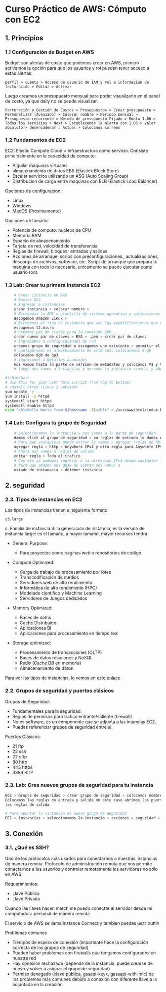 # Curso Práctico de AWS: Cómputo con EC2

## 1. Principios

### 1.1 Configuración de Budget en AWS

Budget son alertas de costo que podemos crear en AWS, primero activamos la opción para que los usuarios y rol puedan tener acceso a estas alertas.

`perfil > cuenta > Acceso de usuario de IAM y rol a información de facturación > Editar > Activar`

Luego creamos un presupuesto mensual para poder visualizarlo en el panel de costo, ya que daily no se peude visualizar.

`Facturación y Gestión de Costos > Presupuestos > Crear presupuesto > Personalizar (Avanzado) > Colocar nombre > Periodo mensual > Presupuesto recurrente > Método de presupuesto Fijado > Monto 1.00 > Todos los servicios > Next > Establecemos la alerta con 1.00 > Valor absoluto > desencadenar : Actual > Colocamos correos`

### 1.2 Fundamentos de EC2

EC2: Elastic Compute Cloud = infraestructura como servicio. Consiste principalmente en la capacidad de computo:

* Alquilar maquinas virtuales
* almacenamiento de datos EBS (Elastick Block Store)
* Escalar servicios utilizando un ASG (Auto Scaling Group)
* Distribucion de carga entre maquinas con ELB (Elastick Load Balancer)

Opciones de configuracion:

* Linux
* Windows
* MacOS (Proximamente)

Opciones de tamaño:

* Potencia de computo: nucleos de CPU
* Memoria RAM
* Espacio de almacenamiento
* Tarjeta de red, velocidad de transferencia
* Reglas de firewall, bloquear entradas y salidas
* Acciones de arranque, scrips con preconfiguraciones., actualizaciones, descarga de archivos, software, etc. Script de arranque que prepara tu maquina con todo lo necesario, unicamente se puede ejecutar como usuario root.

### 1.3 Lab: Crear tu primera instancia EC2

```bash
    # Crear isntancia en AWS
    # Buscar EC2
    # Ingresar a instancias
    crear instancia > colocar nombre >
    # Escogemos la AMI o plantilla de sistema operativo y aplicaciones necesarias para lanzar la instancia
    escogemos Amazon Linux >
    # Escogemos el tipo de instancia que son las especificaciones que va a tener la maquina virtual en este caso escogeremos
    escogemos t2.micro
    # Creamos par de claves para la conexión SSH
    crear nuevo par de claves > RSA > .pem > crear par de clavez
    # Ingresamos a configuraciones de red
    creamos grupo de seguridad o escogemos uno existente > permitir el trafico de SSH desde 0.0.0.0/0
    # configuramos el almacenamiento en este caso colocaremos 8 gb
    colocamos 8gb de gp3
    # ingresamos a Detalles avanzados
    nos vamos hasta la parte de version de metadatos y colocamos V1 y V2 > en la parte de Datos de usuario colocamos el script bash de abajo > y por último lanzar instancia
    # luego nos vamos a instancias y veremos la instancia creada, y abajo en detalle veremos la dirección IPv4 pública y si queremos ingresar no nos va a dejar para ello tenemos que configurar un puerto de entrada y salida por el cual, cualquiera puede ingresar
```

```bash
#!/bin/bash
# Use this for your user data (script from top to bottom)
# install httpd (Linux 2 version)
yum update -y
yum install -y httpd
systemctl start httpd
systemctl enable httpd
echo "<h1>Hello World from $(hostname -f)</h1>" > /var/www/html/index.html
```

### 1.4 Lab: Configura tu grupo de Seguridad

```bash
    # Seleccionamos la instancia y nos vamos a la parte de seguridad
    damos click al grupo de seguridad > en reglas de entrada le damos en editar
    # Para que cualquiera pueda entrar le vamos a agregar reglas de hhtp
    agregar regla > http > Anywhere IPv4 y otra regla para Anywhere IPv6 > Guardar reglas
    # Ahora nos vamos a reglas de salida
    editar regla > Todo el trafico
    # Con eso ya podemos ingresar a la dirección IPv4 desde cualquier lado
    # Para que amazon nos deje de cobrar nos vamos a
    estado de instanacia > detener instancia
```

## 2. seguridad

### 2.3. Tipos de instancias en EC2

Los tipos de instancias tienen el siguiente formato

`c3.large`

c: Familia de instancia
3: la generación de instancia, es la versión de instancia
large: es el tamaño, a mayor tamaño, mayor recursos tendrá

* General Purpose:
  * Para proyectos como paginas web o repositorios de código.

* Compute Optimized:
  * Carga de trabajo de procesamiento por lotes
  * Transcodificación de medios
  * Servidores web de alto rendimiento
  * Informática de alto rendimiento (HPC)
  * Modelado científico y Machine Learning
  * Servidores de Juegos dedicados

* Memory Optimized:
  * Bases de datos
  * Cache Distribuido
  * Aplicaciones BI
  * Aplicaciones para procesamiento en tiempo real

* Storage optimized:
  * Procesamiento de transacciones (OLTP)
  * Bases de datos relaciones y NoSQL
  * Redis (Cache DB en memoria)
  * Almacenamiento de datos

Para ver las tipos de instancias, lo vemos en este [enlace](https://aws.amazon.com/es/ec2/instance-types/)

### 2.2. Grupos de seguridad y puertos clásicos

Grupos de Seguridad:

* Fundamentales para la seguridad.
* Reglas de permisos para trafico entrante/saliente (firewall)
* No es software, es un componente que se adjunta a las intancias EC2.
* Puedes referenciar grupos de seguridad entre si.

Puertos Clásicos:

* 21 ftp
* 22 ssh
* 22 sftp
* 80 http
* 443 https
* 3389 RDP

### 2.3. Lab: Crea nuevos grupos de seguridad para tu instancia

```bash
EC2 > Grupos de seguridad > crear grupo de seguridad > colocamos nombre y descripción
Colocamos las reglas de entrada y salida en este caso abrimos los puertos 80 para la entrada y colocamos todo el trafico para
las reglas de salida

# Para apuntar la isntancia al nuevo grupo de seguridad
EC2 > instancias > seleccionamos la instancia > acciones > seguridad > cambiar grupo de seguridad > eliminarmos el anterior grupo de seguridad > buscamos el grupo de seguridad creado y lo seleccionamos
```

## 3. Conexión

### 3.1. ¿Qué es SSH?

Uno de los protocolos más usados para conectarnos a nuestras instancias de manera remota. Protocolo de administración remota que nos permite conectarnos a los usuarios y controlar remotamente los servidores no sólo en AWS.

Requerimientos:

* Llave Pública
* Llave Privada

Cuando las llaves hacen match me puedo conectar al servidor desde mi computadora personal de manera remota

El servicio de AWS se llama Instance Connect y tambien puedes usar puttin

Problemas comunes

* Tiempos de espera de conexión (importante hace la configuración correcta de los grupos de seguridad)
* Pueden haber problemas con firewalls que tengamos configurados en nuestra red
* Hay conexión rechazada (depende de la instancia, puede crearse de nuevo y volver a asignar el grupo de seguridad)
* Permiso denegado (clave pública, gssapi-keyx, gassapi-with-mic) de los problemas más comunes debido a conexión con diferente llave a la adjuntada en la creación
